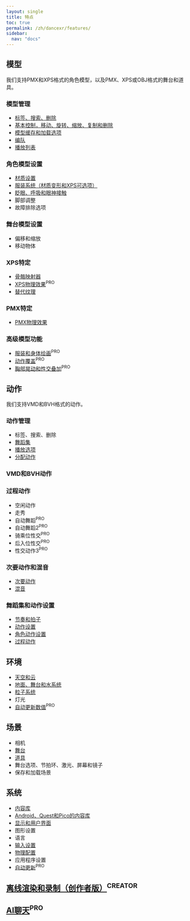 ```yaml
---
layout: single
title: 特点
toc: true
permalink: /zh/dancexr/features/
sidebar:
  nav: "docs"
---
```


## 模型
我们支持PMX和XPS格式的角色模型，以及PMX、XPS或OBJ格式的舞台和道具。

### 模型管理
* [标签、搜索、删除](features/tagging)
* [基本控制，移动、旋转、缩放、复制和删除](features/actor_tools)
* [模型缓存和加载选项](features/loader_options)
* [编队](features/formation)
* [播放列表](features/actor_playlist)

### 角色模型设置
* [材质设置](features/material_settings)
* [服装系统（材质变形和XPS可选项）](features/optionals)
* [眨眼、呼吸和眼神接触](features/eyecontact)
* 脚部调整
* 故障排除选项

### 舞台模型设置
* 偏移和缩放
* 移动物体

### XPS特定
* [骨骼映射器](features/bone_mapper.md)
* [XPS物理效果](features/xps_physics)<sup>PRO</sup>
* [替代纹理](features/alternative_textures)

### PMX特定
* [PMX物理效果](features/pmx_physics)

### 高级模型功能
* [服装和身体绘画](features/outfit_body_paint)<sup>PRO</sup>
* [动作覆盖](features/motion_override)<sup>PRO</sup>
* [胸部晃动和性交叠加](features/boob_shake_sex_overlay)<sup>PRO</sup>

## 动作
我们支持VMD和BVH格式的动作。

### 动作管理
* 标签、搜索、删除
* [舞蹈集](features/dance_set)
* [播放选项](features/playback_options)
* [分配动作](features/assign_motion)

### VMD和BVH动作

### 过程动作
* 空闲动作
* 走秀
* 自动舞蹈<sup>PRO</sup>
* 自动舞蹈2<sup>PRO</sup>
* 骑乘位性交<sup>PRO</sup>
* 后入位性交<sup>PRO</sup>
* 性交动作3<sup>PRO</sup>

### 次要动作和混音
* [次要动作](features/secondary_motion)
* [混音](features/remix)

### 舞蹈集和动作设置
* [节奏和拍子](features/music_timing)
* [动作设置](features/motion_settings)
* [角色动作设置](features/actor_motion_settings)
* [过程动作](features/procedural_motions)

## 环境
* [天空和云](features/skymap)
* [地面、舞台和水系统](features/ground)
* [粒子系统](features/particles)
* 灯光
* [自动更新数值](features/autoupdate)<sup>PRO</sup>

## 场景
* 相机
* [舞台](features/stages)
* [道具](features/props)
* 舞台选项、节拍环、激光、屏幕和镜子
* 保存和加载场景

## 系统
* [内容库](preparecontent)
* [Android、Quest和Pico的内容库](content_android_quest)
* [显示和用户界面](features/display_settings)
* 图形设置
* 语言
* [输入设置](features/controls)
* [物理配置](features/system_physics)
* 应用程序设置
* [自动更新](features/autoupdate)<sup>PRO</sup>

## [离线渲染和录制（创作者版）](creator.md)<sup>CREATOR</sup>

## [AI聊天](ai_chat)<sup>PRO</sup>